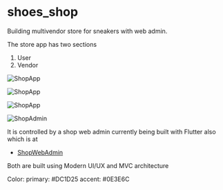 # shoes_shop

Building multivendor store for sneakers with web admin.

The store app has two sections
1. User
2. Vendor

![ShopApp](https://media.licdn.com/dms/image/D4D22AQF_iuFX5xxqBw/feedshare-shrink_2048_1536/0/1686072315271?e=1689206400&v=beta&t=PbTOUkhlwQH691VdDo2duEng59wPumJZvMNaKQP0AqM)

![ShopApp](https://media.licdn.com/dms/image/D4D22AQHly8GL90GUZg/feedshare-shrink_2048_1536/0/1686072310889?e=1689206400&v=beta&t=8FVA638HZDbEOXVZj7K2dV9XLIDodXcTJGhQIeI2WWI)

![ShopApp](https://media.licdn.com/dms/image/D4D22AQHm47Fdxq38MA/feedshare-shrink_2048_1536/0/1686072314951?e=1689206400&v=beta&t=rwxTyin6Qrt7G0vq-llWV_QD6YkIFbod-jG-5vObrvQ)

![ShopAdmin](https://media.licdn.com/dms/image/D4D22AQFWMkA2rpaiww/feedshare-shrink_2048_1536/0/1685394871164?e=1689206400&v=beta&t=3lGSfqWIM-DC1PWrrKGSK452U0ea9ULARqSoh142wlE)



It is controlled by a shop web admin currently being built with Flutter also which is at 
- [ShopWebAdmin](https://github.com/Atuoha/shoes_shop_web_admin)

Both are built using Modern UI/UX and MVC architecture


Color: 
primary: #DC1D25
accent: #0E3E6C